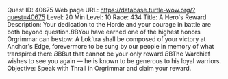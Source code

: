 Quest ID: 40675
Web page URL: https://database.turtle-wow.org/?quest=40675
Level: 20
Min Level: 10
Race: 434
Title: A Hero's Reward
Description: Your dedication to the Horde and your courage in battle are both beyond question.$B$BYou have earned one of the highest honors Orgrimmar can bestow: A Lok'tra shall be composed of your victory at Anchor's Edge, forevermore to be sung by our people in memory of what transpired there.$B$BBut that cannot be your only reward.$B$BThe Warchief wishes to see you again — he is known to be generous to his loyal warriors.
Objective: Speak with Thrall in Orgrimmar and claim your reward.
